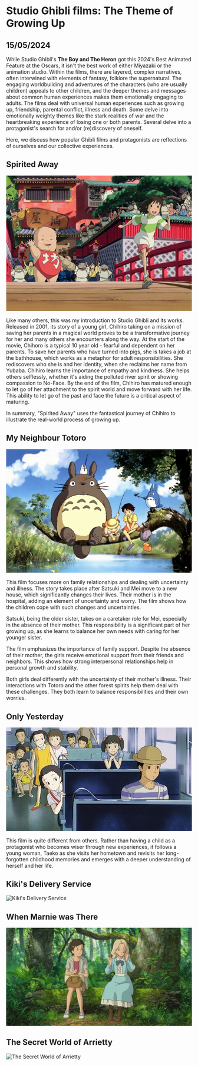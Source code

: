 # Studio Ghibli films: The Theme of Growing Up
## 15/05/2024

While Studio Ghibli's **The Boy and The Heron** got this 2024's Best Animated Feature at the Oscars, it isn't the best work of either Miyazaki or the animation studio. Within the films, there are layered, complex narratives, often interwined with elements of fantasy, folklore the supernatural. The engaging worldbuilding and adventures of the characters (who are usually children) appeals to other children, and the deeper themes and messages about common human experiences makes them emotionally engaging to adults. The films deal with universal human experiences such as growing up, friendship, parental conflict, illness and death. Some delve into emotionally weighty themes like the stark realities of war and the heartbreaking experience of losing one or both parents. Several delve into a protagonist's search for and/or (re)discovery of oneself. 

<!-- Studio Ghibli films often explore the theme of self-discovery and personal growth. In movies like **Spirited Away** and **Howl's Moving Castle**, we witness young protagonists embarking on transformative journeys that lead them to discover their true selves. These coming-of-age stories resonate with audiences of all ages, as they capture the universal struggle of finding one's place in the world.

Moreover, Studio Ghibli films excel in portraying the complexities of friendship. From the heartwarming bond between Totoro and the two sisters in **My Neighbor Totoro** to the unlikely friendship between Seita and Setsuko in **Grave of the Fireflies**, these films showcase the power of connection and the importance of supporting one another through life's challenges.

Parental conflict is another recurring theme in Studio Ghibli films. Whether it's the strained relationship between Chihiro and her parents in **Spirited Away** or the absent parents in **Kiki's Delivery Service**, these narratives explore the impact of familial dynamics on a child's growth and development. By addressing these sensitive topics, Studio Ghibli films encourage viewers to reflect on their own relationships and the role of family in their lives.

Lastly, death is a theme that is handled with great sensitivity in Studio Ghibli films. Movies like **Princess Mononoke** and **The Wind Rises** delve into the fragility of life and the consequences of human actions. These thought-provoking narratives remind us of the interconnectedness of all living beings and the importance of cherishing our planet.

In conclusion, Studio Ghibli films go beyond mere entertainment. They touch upon profound themes that resonate with audiences on a deep emotional level. Through their captivating storytelling and stunning animation, these films inspire us to reflect on our own experiences and embrace the journey of self-discovery and personal growth. -->

Here, we discuss how popular Ghibli films and protagonists are reflections of ourselves and our collective experiences.

## Spirited Away

![Spirited Away](https://github.com/CodingLife1024/blog-content/blob/main/images/sg1.jpg?raw=true)

Like many others, this was my introduction to Studio Ghibli and its works. Released in 2001, 
its story of a young girl, Chihiro taking on a mission of saving her parents in a magical world proves to be a transformative journey for her and many others she encounters along the way. At the start of the movie, Chihoro is a typical 10 year old - fearful and dependent on her parents. To save her parents who have turned into pigs, she is takes a job at the bathhouse, which works as a metaphor for adult responsibilities. She rediscovers who she is and her identity, when she reclaims her name from Yubaba. Chihiro learns the importance of empathy and kindness. She helps others selflessly, whether it's aiding the polluted river spirit or showing compassion to No-Face. By the end of the film, Chihiro has matured enough to let go of her attachment to the spirit world and move forward with her life. This ability to let go of the past and face the future is a critical aspect of maturing. 

In summary, "Spirited Away" uses the fantastical journey of Chihiro to illustrate the real-world process of growing up.

## My Neighbour Totoro

![My Neighbour Totoro](https://github.com/CodingLife1024/blog-content/blob/main/images/sg2.jpeg?raw=true)

This film focuses more on family relationships and dealing with uncertainty and illness. The story takes place after Satsuki and Mei move to a new house, which significantly changes their lives. Their mother is in the hospital, adding an element of uncertainty and worry. The film shows how the children cope with such changes and uncertainties.

Satsuki, being the older sister, takes on a caretaker role for Mei, especially in the absence of their mother. This responsibility is a significant part of her growing up, as she learns to balance her own needs with caring for her younger sister. 

The film emphasizes the importance of family support. Despite the absence of their mother, the girls receive emotional support from their friends and neighbors. This shows how strong interpersonal relationships help in personal growth and stability.

Both girls deal differently with the uncertainty of their mother's illness. Their interactions with Totoro and the other forest spirits help them deal with these challenges. They both learn to balance responsibilities and their own worries.

## Only Yesterday

![Only Yesterday](https://github.com/CodingLife1024/blog-content/blob/main/images/sg3.jpg?raw=true)

This film is quite different from others. Rather than having a child as a protagonist who becomes wiser through new experiences, it follows a young woman, Taeko as she visits her hometown and revisits her long-forgotten childhood memories and emerges with a deeper understanding of herself and her life. 

## Kiki's Delivery Service

![Kiki's Delivery Service](https://github.com/CodingLife1024/blog-content/blob/main/images/sg4.jpeg?raw=true)


## When Marnie was There

![When Marnie was There](https://github.com/CodingLife1024/blog-content/blob/main/images/sg5.jpg?raw=true)

## The Secret World of Arrietty

![The Secret World of Arrietty](https://github.com/CodingLife1024/blog-content/blob/main/images/sg6.jpg?raw=true)